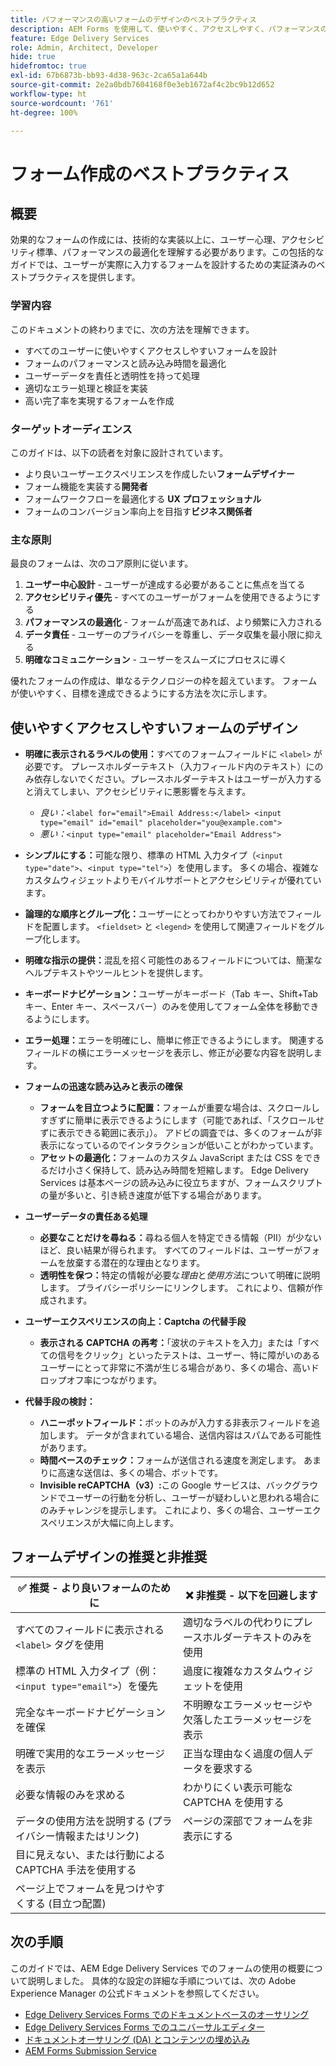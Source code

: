 ```yaml
---
title: パフォーマンスの高いフォームのデザインのベストプラクティス
description: AEM Forms を使用して、使いやすく、アクセスしやすく、パフォーマンスの高いフォームを作成するための基本的なベストプラクティスについて説明します。 データ品質、ユーザーエクスペリエンス、送信成功率を向上させます。
feature: Edge Delivery Services
role: Admin, Architect, Developer
hide: true
hidefromtoc: true
exl-id: 67b6873b-bb93-4d38-963c-2ca65a1a644b
source-git-commit: 2e2a0bdb7604168f0e3eb1672af4c2bc9b12d652
workflow-type: ht
source-wordcount: '761'
ht-degree: 100%

---
```


# フォーム作成のベストプラクティス

## 概要

効果的なフォームの作成には、技術的な実装以上に、ユーザー心理、アクセシビリティ標準、パフォーマンスの最適化を理解する必要があります。この包括的なガイドでは、ユーザーが実際に入力するフォームを設計するための実証済みのベストプラクティスを提供します。

### 学習内容

このドキュメントの終わりまでに、次の方法を理解できます。

- すべてのユーザーに使いやすくアクセスしやすいフォームを設計
- フォームのパフォーマンスと読み込み時間を最適化
- ユーザーデータを責任と透明性を持って処理
- 適切なエラー処理と検証を実装
- 高い完了率を実現するフォームを作成

### ターゲットオーディエンス

このガイドは、以下の読者を対象に設計されています。

- より良いユーザーエクスペリエンスを作成したい&#x200B;**フォームデザイナー**
- フォーム機能を実装する&#x200B;**開発者**
- フォームワークフローを最適化する **UX プロフェッショナル**
- フォームのコンバージョン率向上を目指す&#x200B;**ビジネス関係者**

### 主な原則

最良のフォームは、次のコア原則に従います。

1. **ユーザー中心設計** - ユーザーが達成する必要があることに焦点を当てる
2. **アクセシビリティ優先** - すべてのユーザーがフォームを使用できるようにする
3. **パフォーマンスの最適化** - フォームが高速であれば、より頻繁に入力される
4. **データ責任** - ユーザーのプライバシーを尊重し、データ収集を最小限に抑える
5. **明確なコミュニケーション** - ユーザーをスムーズにプロセスに導く

優れたフォームの作成は、単なるテクノロジーの枠を超えています。 フォームが使いやすく、目標を達成できるようにする方法を次に示します。

## 使いやすくアクセスしやすいフォームのデザイン

- **明確に表示されるラベルの使用：**&#x200B;すべてのフォームフィールドに `<label>` が必要です。 プレースホルダーテキスト（入力フィールド内のテキスト）にのみ依存しないでください。プレースホルダーテキストはユーザーが入力すると消えてしまい、アクセシビリティに悪影響を与えます。
   - *良い：*`<label for="email">Email Address:</label> <input type="email" id="email" placeholder="you@example.com">`
   - *悪い：*`<input type="email" placeholder="Email Address">`
- **シンプルにする：**&#x200B;可能な限り、標準の HTML 入力タイプ（`<input type="date">`、`<input type="tel">`）を使用します。 多くの場合、複雑なカスタムウィジェットよりモバイルサポートとアクセシビリティが優れています。
- **論理的な順序とグループ化：**&#x200B;ユーザーにとってわかりやすい方法でフィールドを配置します。 `<fieldset>` と `<legend>` を使用して関連フィールドをグループ化します。
- **明確な指示の提供：**&#x200B;混乱を招く可能性のあるフィールドについては、簡潔なヘルプテキストやツールヒントを提供します。
- **キーボードナビゲーション：**&#x200B;ユーザーがキーボード（Tab キー、Shift+Tab キー、Enter キー、スペースバー）のみを使用してフォーム全体を移動できるようにします。
- **エラー処理：**&#x200B;エラーを明確にし、簡単に修正できるようにします。 関連するフィールドの横にエラーメッセージを表示し、修正が必要な内容を説明します。

- **フォームの迅速な読み込みと表示の確保**

   - **フォームを目立つように配置：**&#x200B;フォームが重要な場合は、スクロールしすぎずに簡単に表示できるようにします（可能であれば、「スクロールせずに表示できる範囲に表示」）。 アドビの調査では、多くのフォームが非表示になっているのでインタラクションが低いことがわかっています。
   - **アセットの最適化：**&#x200B;フォームのカスタム JavaScript または CSS をできるだけ小さく保持して、読み込み時間を短縮します。 Edge Delivery Services は基本ページの読み込みに役立ちますが、フォームスクリプトの量が多いと、引き続き速度が低下する場合があります。

- **ユーザーデータの責任ある処理**
   - **必要なことだけを尋ねる：**&#x200B;尋ねる個人を特定できる情報（PII）が少ないほど、良い結果が得られます。 すべてのフィールドは、ユーザーがフォームを放棄する潜在的な理由となります。
   - **透明性を保つ：**&#x200B;特定の情報が必要な&#x200B;*理由*&#x200B;と&#x200B;*使用方法*&#x200B;について明確に説明します。 プライバシーポリシーにリンクします。 これにより、信頼が作成されます。

- **ユーザーエクスペリエンスの向上：Captcha の代替手段**

   - **表示される CAPTCHA の再考：**「波状のテキストを入力」または「すべての信号をクリック」といったテストは、ユーザー、特に障がいのあるユーザーにとって非常に不満が生じる場合があり、多くの場合、高いドロップオフ率につながります。

- **代替手段の検討：**
   - **ハニーポットフィールド：**&#x200B;ボットのみが入力する非表示フィールドを追加します。 データが含まれている場合、送信内容はスパムである可能性があります。
   - **時間ベースのチェック：**&#x200B;フォームが送信される速度を測定します。 あまりに高速な送信は、多くの場合、ボットです。
   - **Invisible reCAPTCHA（v3）:**&#x200B;この Google サービスは、バックグラウンドでユーザーの行動を分析し、ユーザーが疑わしいと思われる場合にのみチャレンジを提示します。 これにより、多くの場合、ユーザーエクスペリエンスが大幅に向上します。

## フォームデザインの推奨と非推奨

| ✅ 推奨 - より良いフォームのために | ❌ 非推奨 - 以下を回避します |
|----------------------------------------------------------------------|------------------------------------------------------------------|
| すべてのフィールドに表示される `<label>` タグを使用 | 適切なラベルの代わりにプレースホルダーテキストのみを使用 |
| 標準の HTML 入力タイプ（例：`<input type="email">`）を優先 | 過度に複雑なカスタムウィジェットを使用 |
| 完全なキーボードナビゲーションを確保 | 不明瞭なエラーメッセージや欠落したエラーメッセージを表示 |
| 明確で実用的なエラーメッセージを表示 | 正当な理由なく過度の個人データを要求する |
| 必要な情報のみを求める | わかりにくい表示可能な CAPTCHA を使用する |
| データの使用方法を説明する (プライバシー情報またはリンク) | ページの深部でフォームを非表示にする |
| 目に見えない、または行動による CAPTCHA 手法を使用する |                                                                  |
| ページ上でフォームを見つけやすくする (目立つ配置) |                                                                  |


## 次の手順

このガイドでは、AEM Edge Delivery Services でのフォームの使用の概要について説明しました。 具体的な設定の詳細な手順については、次の Adobe Experience Manager の公式ドキュメントを参照してください。

- [Edge Delivery Services Forms でのドキュメントベースのオーサリング](/help/edge/docs/forms/tutorial.md)
- [Edge Delivery Services Forms でのユニバーサルエディター](/help/edge/docs/forms/universal-editor/overview-universal-editor-for-edge-delivery-services-for-forms.md)
- [ ドキュメントオーサリング (DA) とコンテンツの埋め込み ](https://www.aem.live/developer/da-tutorial)
- [AEM Forms Submission Service](/help/edge/docs/forms/configure-submission-action-for-eds-forms.md)
